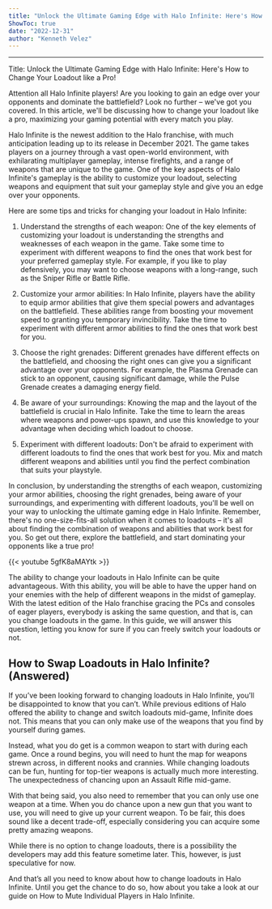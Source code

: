 ```yaml
---
title: "Unlock the Ultimate Gaming Edge with Halo Infinite: Here's How to Change Your Loadout like a Pro!"
ShowToc: true 
date: "2022-12-31"
author: "Kenneth Velez"
---
```

*****
Title: Unlock the Ultimate Gaming Edge with Halo Infinite: Here's How to Change Your Loadout like a Pro!

Attention all Halo Infinite players! Are you looking to gain an edge over your opponents and dominate the battlefield? Look no further – we've got you covered. In this article, we'll be discussing how to change your loadout like a pro, maximizing your gaming potential with every match you play.

Halo Infinite is the newest addition to the Halo franchise, with much anticipation leading up to its release in December 2021. The game takes players on a journey through a vast open-world environment, with exhilarating multiplayer gameplay, intense firefights, and a range of weapons that are unique to the game. One of the key aspects of Halo Infinite's gameplay is the ability to customize your loadout, selecting weapons and equipment that suit your gameplay style and give you an edge over your opponents.

Here are some tips and tricks for changing your loadout in Halo Infinite:

1. Understand the strengths of each weapon: One of the key elements of customizing your loadout is understanding the strengths and weaknesses of each weapon in the game. Take some time to experiment with different weapons to find the ones that work best for your preferred gameplay style. For example, if you like to play defensively, you may want to choose weapons with a long-range, such as the Sniper Rifle or Battle Rifle.

2. Customize your armor abilities: In Halo Infinite, players have the ability to equip armor abilities that give them special powers and advantages on the battlefield. These abilities range from boosting your movement speed to granting you temporary invincibility. Take the time to experiment with different armor abilities to find the ones that work best for you.

3. Choose the right grenades: Different grenades have different effects on the battlefield, and choosing the right ones can give you a significant advantage over your opponents. For example, the Plasma Grenade can stick to an opponent, causing significant damage, while the Pulse Grenade creates a damaging energy field.

4. Be aware of your surroundings: Knowing the map and the layout of the battlefield is crucial in Halo Infinite. Take the time to learn the areas where weapons and power-ups spawn, and use this knowledge to your advantage when deciding which loadout to choose.

5. Experiment with different loadouts: Don't be afraid to experiment with different loadouts to find the ones that work best for you. Mix and match different weapons and abilities until you find the perfect combination that suits your playstyle.

In conclusion, by understanding the strengths of each weapon, customizing your armor abilities, choosing the right grenades, being aware of your surroundings, and experimenting with different loadouts, you'll be well on your way to unlocking the ultimate gaming edge in Halo Infinite. Remember, there's no one-size-fits-all solution when it comes to loadouts – it's all about finding the combination of weapons and abilities that work best for you. So get out there, explore the battlefield, and start dominating your opponents like a true pro!

{{< youtube 5gfK8aMAYtk >}} 



The ability to change your loadouts in Halo Infinite can be quite advantageous. With this ability, you will be able to have the upper hand on your enemies with the help of different weapons in the midst of gameplay. With the latest edition of the Halo franchise gracing the PCs and consoles of eager players, everybody is asking the same question, and that is, can you change loadouts in the game. In this guide, we will answer this question, letting you know for sure if you can freely switch your loadouts or not.
 
## How to Swap Loadouts in Halo Infinite? (Answered)
 

 
If you’ve been looking forward to changing loadouts in Halo Infinite, you’ll be disappointed to know that you can’t. While previous editions of Halo offered the ability to change and switch loadouts mid-game, Infinite does not. This means that you can only make use of the weapons that you find by yourself during games.
 
Instead, what you do get is a common weapon to start with during each game. Once a round begins, you will need to hunt the map for weapons strewn across, in different nooks and crannies. While changing loadouts can be fun, hunting for top-tier weapons is actually much more interesting. The unexpectedness of chancing upon an Assault Rifle mid-game.
 
With that being said, you also need to remember that you can only use one weapon at a time. When you do chance upon a new gun that you want to use, you will need to give up your current weapon. To be fair, this does sound like a decent trade-off, especially considering you can acquire some pretty amazing weapons.
 
While there is no option to change loadouts, there is a possibility the developers may add this feature sometime later. This, however, is just speculative for now.
 
And that’s all you need to know about how to change loadouts in Halo Infinite. Until you get the chance to do so, how about you take a look at our guide on How to Mute Individual Players in Halo Infinite.




